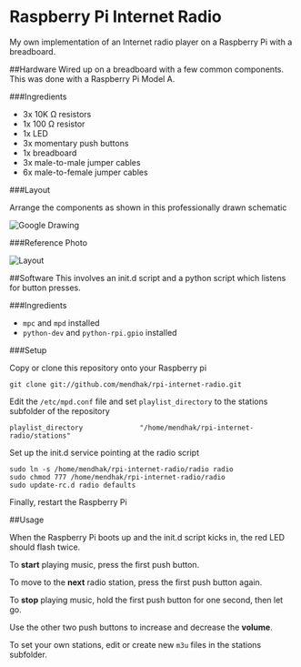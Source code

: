 Raspberry Pi Internet Radio
==================

My own implementation of an Internet radio player on a Raspberry Pi with a breadboard. 

##Hardware
Wired up on a breadboard with a few common components. This was done with a Raspberry Pi Model A. 

###Ingredients

* 3x 10K Ω resistors
* 1x 100 Ω resistor
* 1x LED
* 3x momentary push buttons
* 1x breadboard
* 3x male-to-male jumper cables
* 6x male-to-female jumper cables

###Layout

Arrange the components as shown in this professionally drawn schematic

![Google Drawing](https://docs.google.com/file/d/0B6IOK82n4BkAZUxNTVZaR0dlTVE/image?pagenumber=1&w=800)


###Reference Photo

![Layout](http://farm3.staticflickr.com/2832/8994587405_99730d2fc1_b.jpg)


##Software
This involves an init.d script and a python script which listens for button presses.

###Ingredients

* `mpc` and `mpd` installed
* `python-dev` and `python-rpi.gpio` installed

###Setup


Copy or clone this repository onto your Raspberry pi

    git clone git://github.com/mendhak/rpi-internet-radio.git


Edit the `/etc/mpd.conf` file and set `playlist_directory` to the stations subfolder of the repository

    playlist_directory              "/home/mendhak/rpi-internet-radio/stations"


Set up the init.d service pointing at the radio script

    sudo ln -s /home/mendhak/rpi-internet-radio/radio radio
    sudo chmod 777 /home/mendhak/rpi-internet-radio/radio
    sudo update-rc.d radio defaults
    
Finally, restart the Raspberry Pi

##Usage

When the Raspberry Pi boots up and the init.d script kicks in, the red LED should flash twice.

To **start** playing music, press the first push button.

To move to the **next** radio station, press the first push button again.

To **stop** playing music, hold the first push button for one second, then let go.

Use the other two push buttons to increase and decrease the **volume**.

To set your own stations, edit or create new `m3u` files in the stations subfolder. 
    
